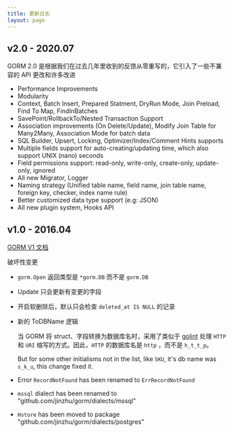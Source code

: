 ```yaml
---
title: 更新日志
layout: page
---
```


## v2.0 - 2020.07

GORM 2.0 是根据我们在过去几年里收到的反馈从零重写的，它引入了一些不兼容的 API 更改和许多改进

* Performance Improvements
* Modularity
* Context, Batch Insert, Prepared Statment, DryRun Mode, Join Preload, Find To Map, FindInBatches
* SavePoint/RollbackTo/Nested Transaction Support
* Association improvements (On Delete/Update), Modify Join Table for Many2Many, Association Mode for batch data
* SQL Builder, Upsert, Locking, Optimizer/Index/Comment Hints supports
* Multiple fields support for auto-creating/updating time, which also support UNIX (nano) seconds
* Field permissions support: read-only, write-only, create-only, update-only, ignored
* All new Migrator, Logger
* Naming strategy (Unified table name, field name, join table name, foreign key, checker, index name rule)
* Better customized data type support (e.g: JSON)
* All new plugin system, Hooks API

## v1.0 - 2016.04

[GORM V1 文档](https://v1.gorm.io)

破坏性变更

* `gorm.Open` 返回类型是 `*gorm.DB` 而不是 `gorm.DB`

* Update 只会更新有变更的字段

* 开启软删除后，默认只会检查 `deleted_at IS NULL` 的记录

* 新的 ToDBName 逻辑

  当 GORM 将 struct、字段转换为数据库名时，采用了类似于 [golint](https://github.com/golang/lint/blob/master/lint.go#L702) 处理 `HTTP` 和 `URI` 缩写的方式。因此，`HTTP` 的数据库名是 `http` ，而不是 `h_t_t_p`。

  But for some other initialisms not in the list, like `SKU`, it's db name was `s_k_u`, this change fixed it.

* Error `RecordNotFound` has been renamed to `ErrRecordNotFound`

* `mssql` dialect has been renamed to "github.com/jinzhu/gorm/dialects/mssql"

* `Hstore` has been moved to package "github.com/jinzhu/gorm/dialects/postgres"
